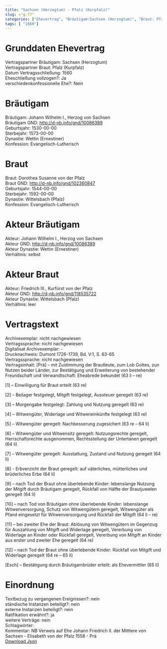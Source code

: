 ```yaml
---
title: "Sachsen (Herzogtum) - Pfalz (Kurpfalz)"
slug: ="g-77"
categories: ["Ehevertrag", "Bräutigam:Sachsen (Herzogtum)", "Braut: Pfalz (Kurpfalz)", "Eheschließung vollzogen?:Ja", "verschiedenkonfessionelle Ehe?:Nein", "Dynastie Bräutigam:Wettin (Ernestiner)", "Akteur Bräutigam:Johann Wilhelm I., Herzog von Sachsen", "Akteur Braut:Friedrich III., Kurfürst von der Pfalz", "Textbezug?:nein", "Ständisch?:nein", "Ratifikation?:ja", "Sonstiges?:nein", "Bräutigam:Sachsen (Herzogtum)", "Braut: Pfalz (Kurpfalz)"]
tags: [ "1560"]
---
```

<!--more-->

# Grunddaten Ehevertrag

Vertragspartner Bräutigam: Sachsen (Herzogtum)<br>
Vertragspartner Braut: Pfalz (Kurpfalz)<br>
Datum Vertragsschließung: 1560<br>
Eheschließung vollzogen?: Ja<br>
verschiedenkonfessionelle Ehe?: Nein<br>
# Bräutigam

Bräutigam: Johann Wilhelm I., Herzog von Sachsen<br>
Bräutigam GND: http://d-nb.info/gnd/10086389<br>
Geburtsjahr: 1530-00-00<br>
Sterbejahr: 1573-00-00<br>
Dynastie: Wettin (Ernestiner)<br>
Konfession: Evangelisch-Lutherisch<br>
# Braut

Braut: Dorothea Susanne von der Pfalz<br>
Braut GND: http://d-nb.info/gnd/102360847<br>
Geburtsjahr: 1544-00-00<br>
Sterbejahr: 1592-00-00<br>
Dynastie: Wittelsbach (Pfalz)<br>
Konfession: Evangelisch-Lutherisch<br>
# Akteur Bräutigam

Akteur: Johann Wilhelm I., Herzog von Sachsen<br>
Akteur GND: http://d-nb.info/gnd/10086389<br>
Akteur Dynastie: Wettin (Ernestiner)<br>
Verhältnis: selbst<br>
# Akteur Braut

Akteur: Friedrich III., Kurfürst von der Pfalz<br>
Akteur GND: http://d-nb.info/gnd/118535722<br>
Akteur Dynastie: Wittelsbach (Pfalz)<br>
Verhältnis: leer<br>
# Vertragstext

Archivexemplar: nicht nachgewiesen<br>
Vertragssprache: nicht nachgewiesen<br>
Digitalisat Archivexemplar: -<br>
Drucknachweis: Dumont 1726-1739, Bd. V:1, S. 63-65<br>
Vertragssprache: nicht nachgewiesen<br>
Vertragsinhalt: [Prä] – mit Zustimmung der Brautleute, zum Lob Gottes, zun Nutzen beider Länder, zur Bestätigung und Erweiterung von bestehender Freundschaft und Verwandtschaft: Eheabrede bekundet (63 li – re)

[1] – Einwilligung für Braut erteilt (63 re)

[2] – Beilager festgelegt, Mitgift festgelegt, Aussteuer geregelt (63 re)

[3] – Morgengabe festgelegt: Zahlung und Nutzung geregelt (63 re)

[4] – Witwengüter, Widerlage und Witweneinkünfte festgelegt (63 re)

[5] – Witwengüter geregelt: Nachbesserung zugesichert (63 re – 64 li)

[6] – Witwengüter und Witwensitz geregelt: Nutzungsrechte geregelt, Herrschaftsrechte ausgenommen, Rechtsstellung der Untertanen geregelt (64 li)

[7] – Witwengüter geregelt: Ausstattung, Zustand und Nutzung geregelt (64 li)

[8] - Erbverzicht der Braut geregelt: auf väterliches, mütterliches und brüderliches Erbe (64 li)

[9] – nach Tod der Braut ohne überlebende Kinder: lebenslange Nutzung der Mitgift durch Bräutigam geregelt, Rückfall von Hälfte der Brautjuwelen geregelt (64 li)

[10] – nach Tod von Bräutigam ohne überlebende Kinder: lebenslange Witwenversorgung, Schutz von Witwengütern geregelt, Witwengüter als Pfand eingesetzt für Witwenversorgung und Rückfall der Mitgift (64 li – re)

[11] – bei zweiter Ehe der Braut: Ablösung von Witwengütern im Gegenzug für Auszahlung von Mitgift und Widerlage geregelt, Vererbung von Widerlage an Kinder oder Rückfall geregelt, Vererbung von Mitgift an Kinder aus erster und zweiter Ehe geregelt (64 re)

[12] – nach Tod der Braut ohne überlebende Kinder: Rückfall von Mitgift und Widerlage geregelt (64 re – 65 li)

[Esch] – Bestätigung durch Bräutigambrüder erteilt: als Ehevermittler (65 li)
<br>
# Einordnung

Textbezug zu vergangenen Ereignissen?: nein<br>
ständische Instanzen beteiligt?: nein<br>
externe Instanzen beteiligt?: nein<br>
Ratifikation erwähnt?: ja<br>
weitere Verträge: nein<br>
Schlagwörter: <br>
Kommentar: NB Verweis auf Ehe Johann Friedrich II. der Mittlere von Sachsen - Elisabeth von der Pfalz 1558 - Prä<br>
[Download Json](/vertraege/vertrag-77.json)